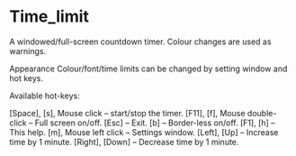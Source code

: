 # Time_limit
A windowed/full-screen countdown timer.
Colour changes are used as warnings.

Appearance Colour/font/time limits can be changed by
setting window and hot keys.

Available hot-keys:

[Space], [s], Mouse click – start/stop the timer.
[F11], [f], Mouse double-click  – Full screen on/off.
[Esc] – Exit.
[b] – Border-less on/off.
[F1], [h] – This help.
[m], Mouse left click – Settings window.
[Left], [Up] – Increase time by 1 minute.
[Right], [Down] – Decrease time by 1 minute.
